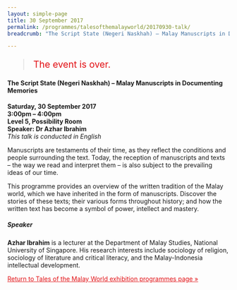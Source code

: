 ```yaml
---
layout: simple-page
title: 30 September 2017
permalink: /programmes/talesofthemalayworld/20170930-talk/
breadcrumb: "The Script State (Negeri Naskhah) – Malay Manuscripts in Documenting Memories"

---
```


<blockquote style="color: #E21216; font-size: 150%;">The event is over.</blockquote>

<h4>The Script State (Negeri Naskhah) – Malay Manuscripts in Documenting Memories</h4>

__Saturday, 30 September 2017__<br>
__3:00pm – 4:00pm__<br>
__Level 5, Possibility Room__<br>
__Speaker: Dr Azhar Ibrahim__<br>
_This talk is conducted in English_

Manuscripts are testaments of their time, as they reflect the conditions and people surrounding the text. Today, the reception of manuscripts and texts – the way we read and interpret them – is also subject to the prevailing ideas of our time.

This programme provides an overview of the written tradition of the Malay world, which we have inherited in the form of manuscripts. Discover the stories of these texts; their various forms throughout history; and how the written text has become a symbol of power, intellect and mastery. 

##### Speaker
__Azhar Ibrahim__ is a lecturer at the Department of Malay Studies, National University of Singapore. His research interests include sociology of religion, sociology of literature and critical literacy, and the Malay-Indonesia intellectual development.

<a href="/exhibitions/past-exhibitions/talesofthemalayworld/programmes/" style="color:#E21216;">Return to Tales of the Malay World exhibition programmes page &#187;</a>
